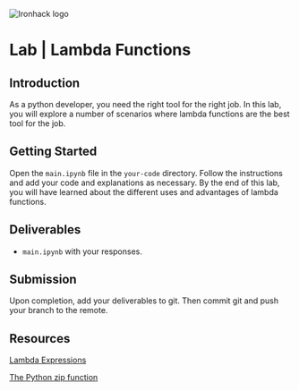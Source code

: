 ![Ironhack logo](https://i.imgur.com/1QgrNNw.png)

# Lab | Lambda Functions 

## Introduction

As a python developer, you need the right tool for the right job. In this lab, you will explore a number of scenarios where lambda functions are the best tool for the job.

## Getting Started

Open the `main.ipynb` file in the `your-code` directory. Follow the instructions and add your code and explanations as necessary. By the end of this lab, you will have learned about the different uses and advantages of lambda functions.

## Deliverables

- `main.ipynb` with your responses.

## Submission

Upon completion, add your deliverables to git. Then commit git and push your branch to the remote.

## Resources

[Lambda Expressions](https://docs.python.org/3/tutorial/controlflow.html#lambda-expressions)

[The Python zip function](https://docs.python.org/3.3/library/functions.html#zip)

